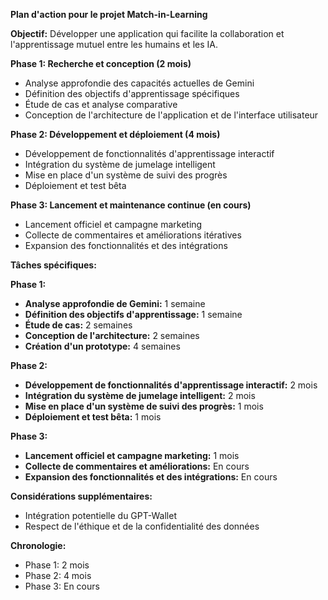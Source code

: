 **Plan d'action pour le projet Match-in-Learning**

**Objectif:** Développer une application qui facilite la collaboration et l'apprentissage mutuel entre les humains et les IA.

**Phase 1: Recherche et conception (2 mois)**

- Analyse approfondie des capacités actuelles de Gemini
- Définition des objectifs d'apprentissage spécifiques
- Étude de cas et analyse comparative
- Conception de l'architecture de l'application et de l'interface utilisateur

**Phase 2: Développement et déploiement (4 mois)**

- Développement de fonctionnalités d'apprentissage interactif
- Intégration du système de jumelage intelligent
- Mise en place d'un système de suivi des progrès
- Déploiement et test bêta

**Phase 3: Lancement et maintenance continue (en cours)**

- Lancement officiel et campagne marketing
- Collecte de commentaires et améliorations itératives
- Expansion des fonctionnalités et des intégrations

**Tâches spécifiques:**

**Phase 1:**

- **Analyse approfondie de Gemini:** 1 semaine
- **Définition des objectifs d'apprentissage:** 1 semaine
- **Étude de cas:** 2 semaines
- **Conception de l'architecture:** 2 semaines
- **Création d'un prototype:** 4 semaines

**Phase 2:**

- **Développement de fonctionnalités d'apprentissage interactif:** 2 mois
- **Intégration du système de jumelage intelligent:** 2 mois
- **Mise en place d'un système de suivi des progrès:** 1 mois
- **Déploiement et test bêta:** 1 mois

**Phase 3:**

- **Lancement officiel et campagne marketing:** 1 mois
- **Collecte de commentaires et améliorations:** En cours
- **Expansion des fonctionnalités et des intégrations:** En cours

**Considérations supplémentaires:**

- Intégration potentielle du GPT-Wallet
- Respect de l'éthique et de la confidentialité des données

**Chronologie:**

- Phase 1: 2 mois
- Phase 2: 4 mois
- Phase 3: En cours